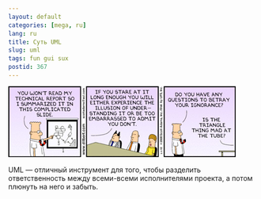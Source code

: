 ```yaml
---
layout: default
categories: [mega, ru]
lang: ru
title: Суть UML
slug: uml
tags: fun gui sux 
postid: 367
---
```

<img src='/o_O/uml/uml.jpg' alt='UML as it is in Dilbert ;)'  width="460" height="143"/>

UML — отличный инструмент для того, чтобы разделить ответственность между всеми-всеми исполнителями проекта, а потом плюнуть на него и забыть.